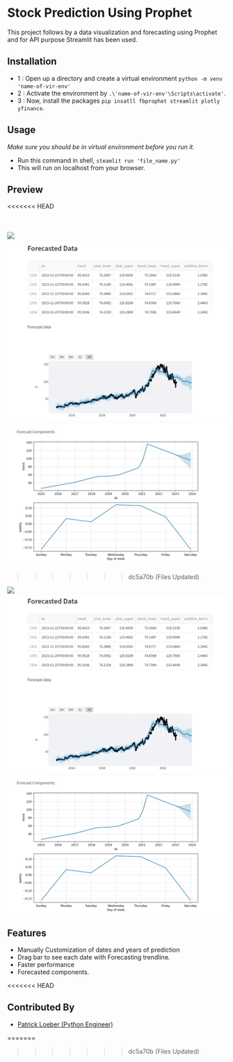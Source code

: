 
# Stock Prediction Using Prophet

This project follows by a data visualization and forecasting using Prophet and for API purpose Streamlit has been used.


## Installation

- 1 : Open up a directory and create a virtual environment `python -m venv 'name-of-vir-env'`
- 2 : Activate the environment by `.\'name-of-vir-env'\Scripts\activate'`.
- 3 : Now, install the packages `pip insatll fbprophet streamlit plotly yfinance`.

## Usage
*Make sure you should be in virtual environment before you run it.*
- Run this command in shell, ```steamlit run 'file_name.py'```
- This will run on localhost from your browser.


## Preview
<<<<<<< HEAD

![](https://github.com/HarshMistry1/Data_science_portfolio_projects/blob/master/Stock%20Prediction%20using%20Prophet/stock_pred_img_front_1.jpg)
![](https://github.com/HarshMistry1/Data_science_portfolio_projects/blob/master/Stock%20Prediction%20using%20Prophet/stock_pred_img_2.jpg)
![](https://github.com/HarshMistry1/Data_science_portfolio_projects/blob/master/Stock%20Prediction%20using%20Prophet/stock_pred_img_3.jpg)
=======
>>>>>>> dc5a70b (Files Updated)

![](https://github.com/HarshMistry1/Data_science_portfolio_projects/blob/master/Stock%20Prediction%20using%20Prophet/stock_pred_img_front_1.jpg)
![](https://github.com/HarshMistry1/Data_science_portfolio_projects/blob/master/Stock%20Prediction%20using%20Prophet/stock_pred_img_2.jpg)
![](https://github.com/HarshMistry1/Data_science_portfolio_projects/blob/master/Stock%20Prediction%20using%20Prophet/stock_pred_img_3.jpg)

## Features

- Manually Customization of dates and years of prediction
- Drag bar to see each date with Forecasting trendline.
- Faster performance
- Forecasted components.

<<<<<<< HEAD
## Contributed By
- [Patrick Loeber (Python Engineer)](https://www.python-engineer.com/)


=======
>>>>>>> dc5a70b (Files Updated)
